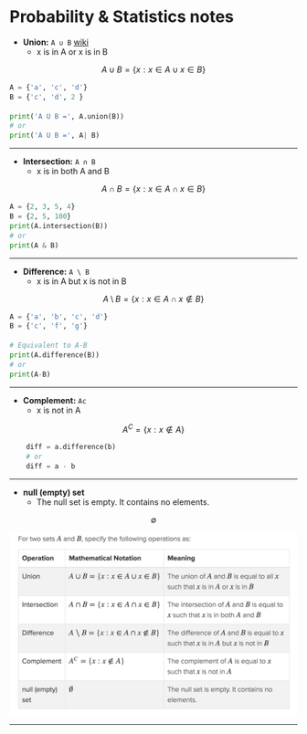 # Probability & Statistics notes

- **Union:** `A ∪ B` [wiki](https://en.wikipedia.org/wiki/Union_(set_theory))
  - x is in A or x is in B

```math
A \cup B = \{ x: x \in A \cup x\in B \}
```

```py
A = {'a', 'c', 'd'}
B = {'c', 'd', 2 }

print('A U B =', A.union(B))
# or
print('A U B =', A| B)
```

---

- **Intersection:** `A ∩ B`
  - x is in both A and B

```math
A \cap B = \{x: x \in A \cap x\in B\}
```

```py
A = {2, 3, 5, 4}
B = {2, 5, 100}
print(A.intersection(B))
# or
print(A & B)
```

---

- **Difference:** `A \ B`
  - x is in A but x is not in B

```math
A \setminus B = \{x: x \in A \cap x \notin B\}
```

```py
A = {'a', 'b', 'c', 'd'}
B = {'c', 'f', 'g'}

# Equivalent to A-B
print(A.difference(B))
# or
print(A-B)
```

---

- **Complement:** `Ac`
  - x  is not in A  

```math
A^C = \{x: x\notin A\}
```

```py
    diff = a.difference(b)
    # or
    diff = a - b
```

---

- **null (empty) set**
  - The null set is empty. It contains no elements.

```math
\emptyset
```

![media-stats table](https://github.com/christiantaggart/Software_Notes/blob/master/Data_Science/media/stats_operations.png)

---
